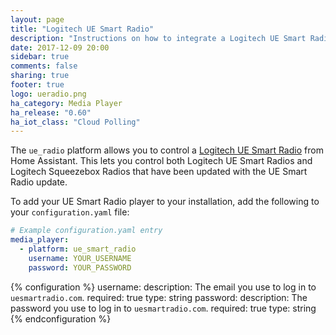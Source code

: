 ```yaml
---
layout: page
title: "Logitech UE Smart Radio"
description: "Instructions on how to integrate a Logitech UE Smart Radio player into Home Assistant."
date: 2017-12-09 20:00
sidebar: true
comments: false
sharing: true
footer: true
logo: ueradio.png
ha_category: Media Player
ha_release: "0.60"
ha_iot_class: "Cloud Polling"
---
```



The `ue_radio` platform allows you to control a [Logitech UE Smart Radio](https://www.uesmartradio.com) from Home Assistant. This lets you control both Logitech UE Smart Radios and Logitech Squeezebox Radios that have been updated with the UE Smart Radio update.

To add your UE Smart Radio player to your installation, add the following to your `configuration.yaml` file:

```yaml
# Example configuration.yaml entry
media_player:
  - platform: ue_smart_radio
    username: YOUR_USERNAME
    password: YOUR_PASSWORD
```

{% configuration %}
username:
  description: The email you use to log in to `uesmartradio.com`.
  required: true
  type: string
password:
  description: The password you use to log in to `uesmartradio.com`.
  required: true
  type: string
{% endconfiguration %}
